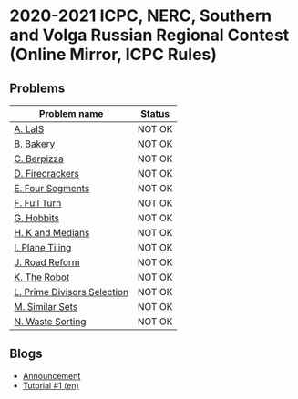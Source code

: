 # 2020-2021 ICPC, NERC, Southern and Volga Russian Regional Contest (Online Mirror, ICPC Rules)

## Problems

|Problem name|Status|
|------------|---------|
| [A. LaIS](problems/A._LaIS.md)|NOT OK|
| [B. Bakery](problems/B._Bakery.md)|NOT OK|
| [C. Berpizza](problems/C._Berpizza.md)|NOT OK|
| [D. Firecrackers](problems/D._Firecrackers.md)|NOT OK|
| [E. Four Segments](problems/E._Four_Segments.md)|NOT OK|
| [F. Full Turn](problems/F._Full_Turn.md)|NOT OK|
| [G. Hobbits](problems/G._Hobbits.md)|NOT OK|
| [H. K and Medians](problems/H._K_and_Medians.md)|NOT OK|
| [I. Plane Tiling](problems/I._Plane_Tiling.md)|NOT OK|
| [J. Road Reform](problems/J._Road_Reform.md)|NOT OK|
| [K. The Robot](problems/K._The_Robot.md)|NOT OK|
| [L. Prime Divisors Selection](problems/L._Prime_Divisors_Selection.md)|NOT OK|
| [M. Similar Sets](problems/M._Similar_Sets.md)|NOT OK|
| [N. Waste Sorting](problems/N._Waste_Sorting.md)|NOT OK|
## Blogs

- [Announcement](blogs/Announcement.md)
- [Tutorial #1 (en)](blogs/Tutorial_1_(en).md)
